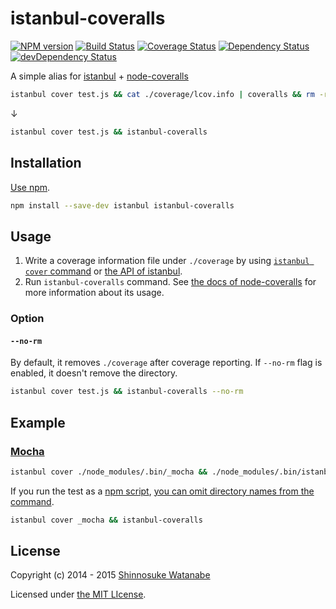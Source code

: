 # istanbul-coveralls 

[![NPM version](https://img.shields.io/npm/v/istanbul-coveralls.svg)](https://www.npmjs.com/package/istanbul-coveralls)
[![Build Status](https://travis-ci.org/shinnn/istanbul-coveralls.svg?branch=master)](https://travis-ci.org/shinnn/istanbul-coveralls)
[![Coverage Status](https://img.shields.io/coveralls/shinnn/istanbul-coveralls.svg)](https://coveralls.io/r/shinnn/istanbul-coveralls?branch=master)
[![Dependency Status](https://david-dm.org/shinnn/istanbul-coveralls.svg)](https://david-dm.org/shinnn/istanbul-coveralls)
[![devDependency Status](https://david-dm.org/shinnn/istanbul-coveralls/dev-status.svg)](https://david-dm.org/shinnn/istanbul-coveralls#info=devDependencies)

A simple alias for [istanbul](https://github.com/gotwarlost/istanbul) + [node-coveralls](https://github.com/cainus/node-coveralls)

```sh
istanbul cover test.js && cat ./coverage/lcov.info | coveralls && rm -rf ./coverage
```

↓

```sh
istanbul cover test.js && istanbul-coveralls
```

## Installation

[Use npm](https://docs.npmjs.com/cli/install).

```sh
npm install --save-dev istanbul istanbul-coveralls
```

## Usage

1. Write a coverage information file under `./coverage` by using [`istanbul cover` command](https://github.com/gotwarlost/istanbul#the-cover-command) or [the API of istanbul](https://github.com/gotwarlost/istanbul#api).
2. Run `istanbul-coveralls` command. See [the docs of node-coveralls](https://github.com/cainus/node-coveralls#usage) for more information about its usage.

### Option

#### `--no-rm`

By default, it removes `./coverage` after coverage reporting. If `--no-rm` flag is enabled, it doesn't remove the directory.

```sh
istanbul cover test.js && istanbul-coveralls --no-rm
```

## Example

### [Mocha](http://mochajs.org/)

```sh
istanbul cover ./node_modules/.bin/_mocha && ./node_modules/.bin/istanbul-coveralls
```

If you run the test as a [npm script](https://docs.npmjs.com/misc/scripts), [you can omit directory names from the command](https://docs.npmjs.com/misc/scripts#path).

```sh
istanbul cover _mocha && istanbul-coveralls
```

## License

Copyright (c) 2014 - 2015 [Shinnosuke Watanabe](https://github.com/shinnn)

Licensed under [the MIT LIcense](./LICENSE).

